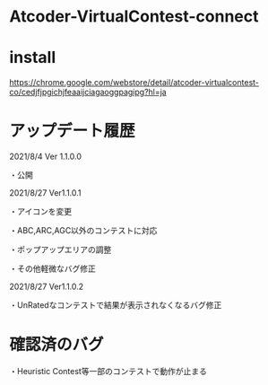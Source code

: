 # Atcoder-VirtualContest-connect

# install
https://chrome.google.com/webstore/detail/atcoder-virtualcontest-co/cedjfjpgichjfeaaijciagaoggpagipg?hl=ja

# アップデート履歴
2021/8/4 Ver 1.1.0.0

 ・公開

2021/8/27 Ver1.1.0.1

 ・アイコンを変更

 ・ABC,ARC,AGC以外のコンテストに対応
 
 ・ポップアップエリアの調整
 
 ・その他軽微なバグ修正
 
 2021/8/27 Ver1.1.0.2
 
 ・UnRatedなコンテストで結果が表示されなくなるバグ修正

# 確認済のバグ

・Heuristic Contest等一部のコンテストで動作が止まる

